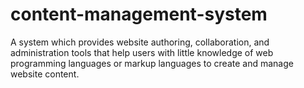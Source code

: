 # content-management-system
A system which provides website authoring, collaboration, and administration tools that help users with little knowledge of web programming languages or markup languages to create and manage website content.
